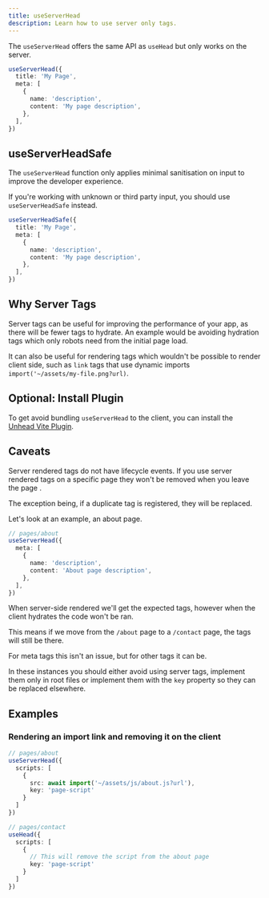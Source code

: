 ```yaml
---
title: useServerHead
description: Learn how to use server only tags.
---
```


The `useServerHead` offers the same API as `useHead` but only works on the server. 

```ts
useServerHead({
  title: 'My Page',
  meta: [
    {
      name: 'description',
      content: 'My page description',
    },
  ],
})
```

## useServerHeadSafe

The `useServerHead` function only applies minimal sanitisation on input to improve the developer experience.

If you're working with unknown or third party input, you should use `useServerHeadSafe` instead.

```ts
useServerHeadSafe({
  title: 'My Page',
  meta: [
    {
      name: 'description',
      content: 'My page description',
    },
  ],
})
```

## Why Server Tags

Server tags can be useful for improving the performance of your app, as there will be fewer tags to hydrate. An example 
would be avoiding hydration tags which only robots need from the initial page load.

It can also be useful for rendering tags which wouldn't be possible to render client side, such as `link` tags that use 
dynamic imports `import('~/assets/my-file.png?url)`.


## Optional: Install Plugin

To get avoid bundling `useServerHead` to the client, you can install the [Unhead Vite Plugin](/guide/getting-started/vite-plugin).

## Caveats

Server rendered tags do not have lifecycle events. If you use server rendered tags on a specific
page they won't be removed when you leave the page .

The exception being, if a duplicate tag is registered, they will be replaced.

Let's look at an example, an about page.

```ts
// pages/about
useServerHead({
  meta: [
    {
      name: 'description',
      content: 'About page description',
    },
  ],
})
```

When server-side rendered we'll get the expected tags, however when the client hydrates the code won't be ran.

This means if we move from the `/about` page to a `/contact` page, the tags will still be there.

For meta tags this isn't an issue, but for other tags it can be. 

In these instances you should either avoid using server tags, implement them only in 
root files or implement them with the `key` property so they can be replaced elsewhere.

## Examples

### Rendering an import link and removing it on the client

```ts
// pages/about
useServerHead({
  scripts: [
    {
      src: await import('~/assets/js/about.js?url'),
      key: 'page-script'
    }
  ]
})
```


```ts
// pages/contact
useHead({
  scripts: [
    {
      // This will remove the script from the about page
      key: 'page-script'
    }
  ]
})
```

